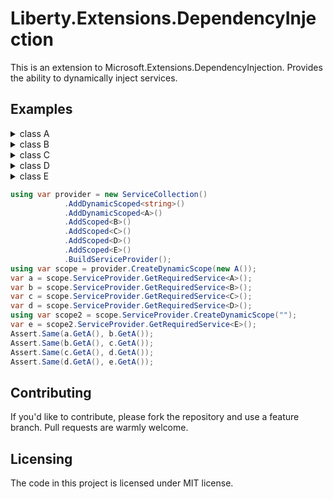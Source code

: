# Liberty.Extensions.DependencyInjection

This is an extension to Microsoft.Extensions.DependencyInjection.
Provides the ability to dynamically inject services.

## Examples

<details>
<summary>class A</summary>

```c#
public sealed class A
{
    public A GetA()
    {
        return this;
    }
}
```

</details>

<details>
<summary>class B</summary>

```c#
public sealed class B
{
    private readonly A _a;

    public B(A a)
    {
        _a = a;
    }

    public A GetA()
    {
        return _a;
    }
}
```

</details>

<details>
<summary>class C</summary>

```c#
public sealed class C
{
    private readonly A _a;

    public C(A a)
    {
        _a = a;
    }

    public A GetA()
    {
        return _a;
    }
}
```

</details>

<details>
<summary>class D</summary>

```c#
public sealed class D
{
    private readonly C _c;

    public D(C c)
    {
        _c = c;
    }

    public A GetA()
    {
        return _c.GetA();
    }
}
```

</details>

<details>
<summary>class E</summary>

```c#
public sealed class E
{
    private readonly A _a;
    private readonly string _str;

    public E(A a, string str)
    {
        _a = a;
        _str = str;
    }

    public A GetA()
    {
        return _a;
    }

    public string GetString()
    {
        return _str;
    }
}
```

</details>

```c#
using var provider = new ServiceCollection()
            .AddDynamicScoped<string>()
            .AddDynamicScoped<A>()
            .AddScoped<B>()
            .AddScoped<C>()
            .AddScoped<D>()
            .AddScoped<E>()
            .BuildServiceProvider();
using var scope = provider.CreateDynamicScope(new A());
var a = scope.ServiceProvider.GetRequiredService<A>();
var b = scope.ServiceProvider.GetRequiredService<B>();
var c = scope.ServiceProvider.GetRequiredService<C>();
var d = scope.ServiceProvider.GetRequiredService<D>();
using var scope2 = scope.ServiceProvider.CreateDynamicScope("");
var e = scope2.ServiceProvider.GetRequiredService<E>();
Assert.Same(a.GetA(), b.GetA());
Assert.Same(b.GetA(), c.GetA());
Assert.Same(c.GetA(), d.GetA());
Assert.Same(d.GetA(), e.GetA());
```

## Contributing

If you'd like to contribute, please fork the repository and use a feature
branch. Pull requests are warmly welcome.

## Licensing

The code in this project is licensed under MIT license.
